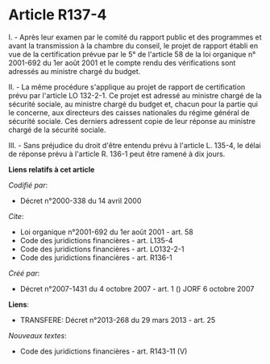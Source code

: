 # Article R137-4

I. - Après leur examen par le comité du rapport public et des programmes et avant la transmission à la chambre du conseil, le
projet de rapport établi en vue de la certification prévue par le 5° de l'article 58 de la loi organique n° 2001-692 du 1er
août 2001 et le compte rendu des vérifications sont adressés au ministre chargé du budget.

II. - La même procédure s'applique au projet de rapport de certification prévu par l'article LO 132-2-1. Ce projet est
adressé au ministre chargé de la sécurité sociale, au ministre chargé du budget et, chacun pour la partie qui le concerne,
aux directeurs des caisses nationales du régime général de sécurité sociale. Ces derniers adressent copie de leur réponse au
ministre chargé de la sécurité sociale.

III. - Sans préjudice du droit d'être entendu prévu à l'article L. 135-4, le délai de réponse prévu à l'article R. 136-1 peut
être ramené à dix jours.

**Liens relatifs à cet article**

_Codifié par_:

  - Décret n°2000-338 du 14 avril 2000

_Cite_:

  - Loi organique n°2001-692 du 1er août 2001 - art. 58
  - Code des juridictions financières - art. L135-4
  - Code des juridictions financières - art. LO132-2-1
  - Code des juridictions financières - art. R136-1

_Créé par_:

  - Décret n°2007-1431 du 4 octobre 2007 - art. 1 () JORF 6 octobre 2007

**Liens**:

  - TRANSFERE: Décret n°2013-268 du 29 mars 2013 - art. 25

_Nouveaux textes_:

  - Code des juridictions financières - art. R143-11 (V)
